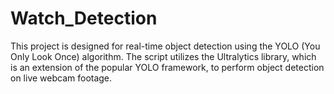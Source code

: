 # Watch_Detection
This project is designed for real-time object detection using the YOLO (You Only Look Once) algorithm. The script utilizes the Ultralytics library, which is an extension of the popular YOLO framework, to perform object detection on live webcam footage.

